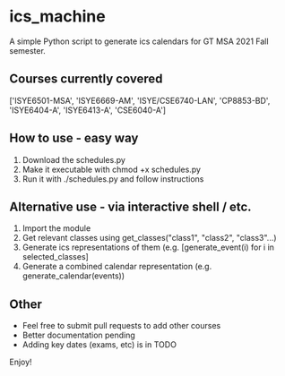 # ics_machine
A simple Python script to generate ics calendars for GT MSA 2021 Fall semester.

## Courses currently covered
['ISYE6501-MSA', 'ISYE6669-AM', 'ISYE/CSE6740-LAN', 'CP8853-BD', 'ISYE6404-A', 'ISYE6413-A', 'CSE6040-A']

## How to use - easy way
1. Download the schedules.py
2. Make it executable with chmod +x schedules.py
3. Run it with ./schedules.py and follow instructions

## Alternative use - via interactive shell / etc.
1. Import the module
2. Get relevant classes using get_classes("class1", "class2", "class3"...)
3. Generate ics representations of them (e.g. [generate_event(i) for i in selected_classes]
4. Generate a combined calendar representation (e.g. generate_calendar(events))

## Other
* Feel free to submit pull requests to add other courses
* Better documentation pending
* Adding key dates (exams, etc) is in TODO

Enjoy!




